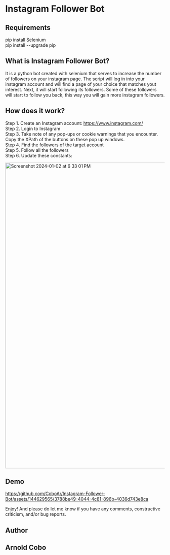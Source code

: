 # Instagram Follower Bot

## Requirements
pip install Selenium       
pip install --upgrade pip

## What is Instagram Follower Bot?
It is a python bot created with selenium that serves to increase the number of followers on your instagram page. The script will log in into your instagram account and will find a page of your choice that matches yout interest. Next, it will start following its followers. Some of these followers will start to follow you back, this way you will gain more instagram followers.  

## How does it work?    

Step 1. Create an Instagram account: https://www.instagram.com/       
Step 2. Login to Instagram       
Step 3. Take note of any pop-ups or cookie warnings that you encounter. Copy the XPath of the buttons on these pop up windows.     
Step 4. Find the followers of the target account       
Step 5. Follow all the followers     
Step 6. Update these constants:   

<img width="963" alt="Screenshot 2024-01-02 at 6 33 01 PM" src="https://github.com/CoboAr/Instagram-Follower-Bot/assets/144629565/d8809ecc-5ea1-4cd2-bd05-0461b832db68">

## Demo


https://github.com/CoboAr/Instagram-Follower-Bot/assets/144629565/3788be49-4044-4c81-896b-4036d743e8ca




Enjoy! And please do let me know if you have any comments, constructive criticism, and/or bug reports.
## Author
## Arnold Cobo
